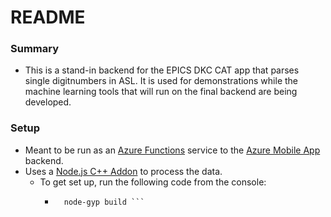 # README #
### Summary ###

* This is a stand-in backend for the EPICS DKC CAT app that parses single digitnumbers in ASL. It is used for demonstrations while the machine learning tools that will run on the final backend are being developed.

### Setup ###
* Meant to be run as an [Azure Functions](https://azure.microsoft.com/en-us/services/functions/) service to the [Azure Mobile App](https://azure.microsoft.com/en-us/services/app-service/mobile/) backend.
* Uses a [Node.js C++ Addon](https://nodejs.org/api/addons.html) to process the data.
	* To get set up, run the following code from the console:
		* ```node-gyp configure
			node-gyp build ```
